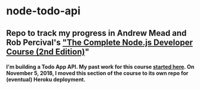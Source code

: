 # node-todo-api
## Repo to track my progress in Andrew Mead and Rob Percival's ["The Complete Node.js Developer Course (2nd Edition)](https://www.udemy.com/the-complete-nodejs-developer-course-2/ "The Complete Node.js Developer Course")"

#### I'm building a Todo App API. My past work for this course [started here](https://github.com/morristaylor/complete-node). On November 5, 2018, I moved this section of the course to its own repo for (eventual) Heroku deployment.
